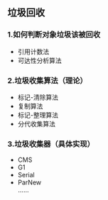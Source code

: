 ## 垃圾回收
### 1.如何判断对象垃圾该被回收
- 引用计数法
- 可达性分析算法

### 2.垃圾收集算法（理论）
- 标记-清除算法
- 复制算法
- 标记-整理算法
- 分代收集算法

### 3.垃圾收集器（具体实现）
- CMS
- G1
- Serial
- ParNew  
......

